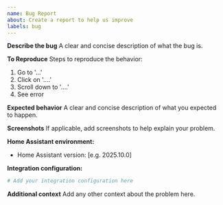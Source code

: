 ```yaml
---
name: Bug Report
about: Create a report to help us improve
labels: bug
---
```


**Describe the bug**
A clear and concise description of what the bug is.

**To Reproduce**
Steps to reproduce the behavior:
1. Go to '...'
2. Click on '....'
3. Scroll down to '....'
4. See error

**Expected behavior**
A clear and concise description of what you expected to happen.

**Screenshots**
If applicable, add screenshots to help explain your problem.

**Home Assistant environment:**
- Home Assistant version: [e.g. 2025.10.0]

**Integration configuration:**

```yaml
# Add your integration configuration here
```

**Additional context**
Add any other context about the problem here.
